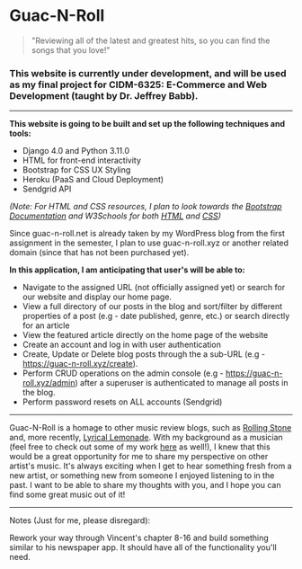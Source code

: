 # Guac-N-Roll
> "Reviewing all of the latest and greatest hits, so you can find the songs that you love!"
### This website is currently under development, and will be used as my final project for CIDM-6325: E-Commerce and Web Development (taught by Dr. Jeffrey Babb).

---

**This website is going to be built and set up the following techniques and tools:**

- Django 4.0 and Python 3.11.0
- HTML for front-end interactivity
- Bootstrap for CSS UX Styling
- Heroku (PaaS and Cloud Deployment)
- Sendgrid API

*(Note: For HTML and CSS resources, I plan to look towards the [Bootstrap Documentation](https://getbootstrap.com/docs/5.2/getting-started/introduction/) and W3Schools for both [HTML](https://www.w3schools.com/html/default.asp) and [CSS](https://www.w3schools.com/bootstrap5/index.php))*

Since guac-n-roll.net is already taken by my WordPress blog from the first assignment in the semester, I plan to use guac-n-roll.xyz or another related domain (since that has not been purchased yet).

**In this application, I am anticipating that user's will be able to:**

- Navigate to the assigned URL (not officially assigned yet) or search for our website and display our home page.
- View a full directory of our posts in the blog and sort/filter by different properties of a post (e.g - date published, genre, etc.) or search directly for an article
- View the featured article directly on the home page of the website
- Create an account and log in with user authentication
- Create, Update or Delete blog posts through the a sub-URL (e.g - https://guac-n-roll.xyz/create).
- Perform CRUD operations on the admin console (e.g - https://guac-n-roll.xyz/admin) after a superuser is authenticated to manage all posts in the blog.
- Perform password resets on ALL accounts (Sendgrid)

---

Guac-N-Roll is a homage to other music review blogs, such as [Rolling Stone](https://www.rollingstone.com/) and, more recently, [Lyrical Lemonade](https://lyricallemonade.com/). With my background as a musician (feel free to check out some of my work [here](https://open.spotify.com/artist/21AhXLoNt0k2MFZM7yQWXn?si=2OWkphxbROKbb2Wl7Xn6FQ) as well!), I knew that this would be a great opportunity for me to share my perspective on other artist's music. It's always exciting when I get to hear something fresh from a new artist, or something new from someone I enjoyed listening to in the past. I want to be able to share my thoughts with you, and I hope you can find some great music out of it!

---

Notes (Just for me, please disregard):

Rework your way through Vincent's chapter 8-16 and build something similar to his newspaper app. It should have all of the functionality you'll need.
